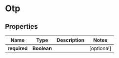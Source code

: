 

# Otp


## Properties

Name | Type | Description | Notes
------------ | ------------- | ------------- | -------------
**required** | **Boolean** |  |  [optional]



